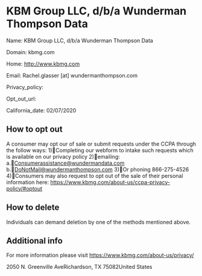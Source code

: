 
# KBM Group LLC, d/b/a Wunderman Thompson Data

Name: KBM Group LLC, d/b/a Wunderman Thompson Data

Domain: kbmg.com

Home: http://www.kbmg.com

Email: Rachel.glasser [at] wundermanthompson.com

Privacy_policy: 

Opt_out_url: 

California_date: 02/07/2020



## How to opt out

A consumer may opt our of sale or submit requests under the CCPA through the follow ways:
1)Completing our webform to intake such requests which is available on our privacy policy
2)emailing:
a.Consumerassistance@wundermandata.com
b.DoNotMail@wundermanthompson.com
3)Or phoning 866-275-4526
4)Consumers may also request to opt out of the sale of their personal information here: https://www.kbmg.com/about-us/ccpa-privacy-policy/#optout

## How to delete

Individuals can demand deletion by one of the methods mentioned above.

## Additional info

For more information please visit https://www.kbmg.com/about-us/privacy/

2050 N. Greenville AveRichardson, TX 75082United States


